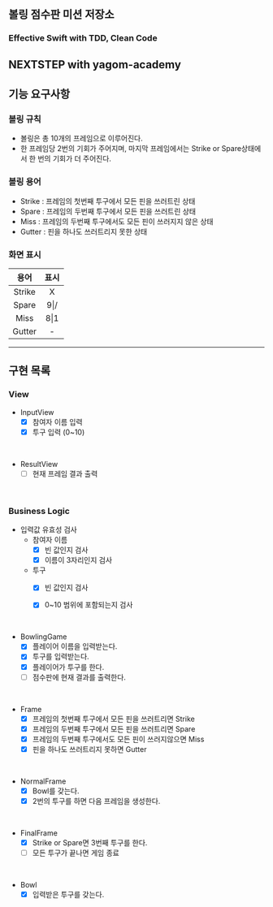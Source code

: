 ## 볼링 점수판 미션 저장소
### Effective Swift with TDD, Clean Code
NEXTSTEP with yagom-academy
---
## 기능 요구사항

### 볼링 규칙
- 볼링은 총 10개의 프레임으로 이루어진다.
- 한 프레임당 2번의 기회가 주어지며, 마지막 프레임에서는 Strike or Spare상태에서 한 번의 기회가 더 주어진다. 


### 볼링 용어
- Strike : 프레임의 첫번째 투구에서 모든 핀을 쓰러트린 상태
- Spare : 프레임의 두번째 투구에서 모든 핀을 쓰러트린 상태
- Miss : 프레임의 두번째 투구에서도 모든 핀이 쓰러지지 않은 상태
- Gutter : 핀을 하나도 쓰러트리지 못한 상태

### 화면 표시
| 용어 | 표시 |
|:---:|:---:|
| Strike | X |
| Spare | 9\|/ |
| Miss | 8\|1 |
| Gutter | - |


---

## 구현 목록
### View
- InputView
    - [x] 참여자 이름 입력
    - [x] 투구 입력 (0~10)

<br>

- ResultView
    - [ ] 현재 프레임 결과 출력

<br>

### Business Logic
 - 입력값 유효성 검사
    - 참여자 이름
        - [x] 빈 값인지 검사
        - [x] 이름이 3자리인지 검사

    - 투구
        - [x] 빈 값인지 검사
        - [x] 0~10 범위에 포함되는지 검사


<br>

- BowlingGame
    - [x] 플레이어 이름을 입력받는다.
    - [x] 투구를 입력받는다.
    - [x] 플레이어가 투구를 한다.
    - [ ] 점수판에 현재 결과를 출력한다.

<br>

- Frame
    - [x] 프레임의 첫번째 투구에서 모든 핀을 쓰러트리면 Strike
    - [x] 프레임의 두번째 투구에서 모든 핀을 쓰러트리면 Spare
    - [x] 프레임의 두번째 투구에서도 모든 핀이 쓰러지않으면 Miss
    - [x] 핀을 하나도 쓰러트리지 못하면 Gutter

<br>

- NormalFrame
    - [x] Bowl를 갖는다.
    - [x] 2번의 투구를 하면 다음 프레임을 생성한다.

<br>

- FinalFrame
    - [x] Strike or Spare면 3번째 투구를 한다.
    - [ ] 모든 투구가 끝나면 게임 종료

<br>

- Bowl
    - [x] 입력받은 투구를 갖는다.
